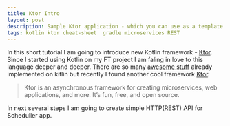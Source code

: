 ```yaml
---
title: Ktor Intro
layout: post
description: Sample Ktor application - which you can use as a template for you project. 
tags: kotlin ktor cheat-sheet  gradle microservices REST
---
```


In this short tutorial I am going to introduce new Kotlin framework - [Ktor](https://ktor.io/).
Since I started using Kotlin on my FT project I am faling in love to this language deeper and deeper.
There are so many [awesome stuff](https://kotlin.link/) already implemented on kitlin 
but recently I found another cool framework [Ktor](https://ktor.io/).

   > Ktor is an asynchronous framework for creating microservices, web applications, and more. It’s fun, free, and open source.

In next several steps I am going to create simple HTTP(REST) API for Scheduller app.
<!--stackedit_data:
eyJoaXN0b3J5IjpbMTUwMDI0NTUzOV19
-->